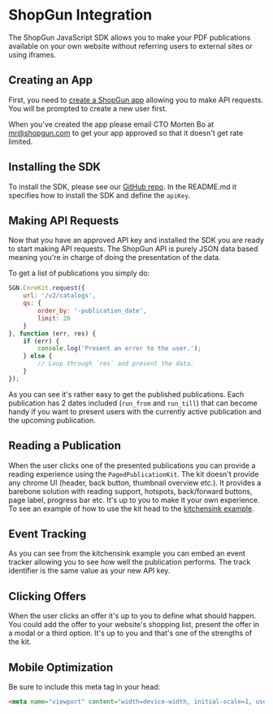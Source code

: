 # ShopGun Integration

The ShopGun JavaScript SDK allows you to make your PDF publications available on your own website without referring users to external sites or using iframes.

## Creating an App

First, you need to [create a ShopGun app](https://business.shopgun.com/developers/apps) allowing you to make API requests. You will be prompted to create a new user first.

When you've created the app please email CTO Morten Bo at mr@shopgun.com to get your app approved so that it doesn't get rate limited.

## Installing the SDK

To install the SDK, please see our [GitHub repo](https://github.com/shopgun/shopgun-js-sdk). In the README.md it specifies how to install the SDK and define the `apiKey`.

## Making API Requests

Now that you have an approved API key and installed the SDK you are ready to start making API requests. The ShopGun API is purely JSON data based meaning you're in charge of doing the presentation of the data.

To get a list of publications you simply do:

```javascript
SGN.CoreKit.request({
    url: '/v2/catalogs',
    qs: {
        order_by: '-publication_date',
        limit: 20
    }
}, function (err, res) {
    if (err) {
        console.log('Present an error to the user.');
    } else {
        // Loop through `res` and present the data.
    }
});
```

As you can see it's rather easy to get the published publications. Each publication has 2 dates included (`run_from` and `run_till`) that can become handy if you want to present users with the currently active publication and the upcoming publication.

## Reading a Publication

When the user clicks one of the presented publications you can provide a reading experience using the `PagedPublicationKit`. The kit doesn't provide any chrome UI (header, back button, thumbnail overview etc.). It provides a barebone solution with reading support, hotspots, back/forward buttons, page label, progress bar etc. It's up to you to make it your own experience. To see an example of how to use the kit head to the [kitchensink example](https://github.com/shopgun/shopgun-js-sdk/tree/develop/kitchensink/kits/paged_publication/example1).

## Event Tracking

As you can see from the kitchensink example you can embed an event tracker allowing you to see how well the publication performs. The track identifier is the same value as your new API key.

## Clicking Offers

When the user clicks an offer it's up to you to define what should happen. You could add the offer to your website's shopping list, present the offer in a modal or a third option. It's up to you and that's one of the strengths of the kit.

## Mobile Optimization

Be sure to include this meta tag in your head:

```html
<meta name="viewport" content="width=device-width, initial-scale=1, user-scalable=no">
```
